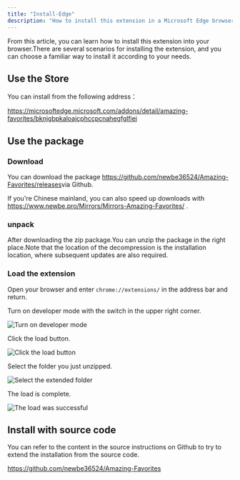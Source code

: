 ```yaml
---
title: "Install-Edge"
description: "How to install this extension in a Microsoft Edge browser"
---
```


From this article, you can learn how to install this extension into your browser.There are several scenarios for installing the extension, and you can choose a familiar way to install it according to your needs.

## Use the Store

You can install from the following address：

<https://microsoftedge.microsoft.com/addons/detail/amazing-favorites/bknjgbpkaloajcphccpcnahegfglfiei>

## Use the package

### Download

You can download the package <https://github.com/newbe36524/Amazing-Favorites/releases>via Github.

If you're Chinese mainland, you can also speed up downloads with <https://www.newbe.pro/Mirrors/Mirrors-Amazing-Favorites/> .

### unpack

After downloading the zip package.You can unzip the package in the right place.Note that the location of the decompression is the installation location, where subsequent updates are also required.

### Load the extension

Open your browser and enter `chrome://extensions/` in the address bar and return.

Turn on developer mode with the switch in the upper right corner.

![Turn on developer mode](/images/20210605-011.png)

Click the load button.

![Click the load button](/images/20210605-012.png)

Select the folder you just unzipped.

![Select the extended folder](/images/20210605-006.png)

The load is complete.

![The load was successful](/images/20210605-013.png)

## Install with source code

You can refer to the content in the source instructions on Github to try to extend the installation from the source code.

<https://github.com/newbe36524/Amazing-Favorites>
